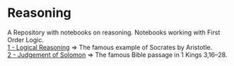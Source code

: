 # Reasoning
A Repository with notebooks on reasoning.
Notebooks working with First Order Logic. <br>
<a href="https://github.com/marceloudo/Reasoning/blob/main/Logical%20Reasoning.ipynb">
1 - Logical Reasoning</a> => The famous example of Socrates by Aristotle. 
<br>
<a href="https://github.com/marceloudo/Reasoning/blob/main/Solomon's%20Judgement.ipynb">
2 - Judgement of Solomon</a> => The famous Bible passage in 1 Kings 3,16–28.
